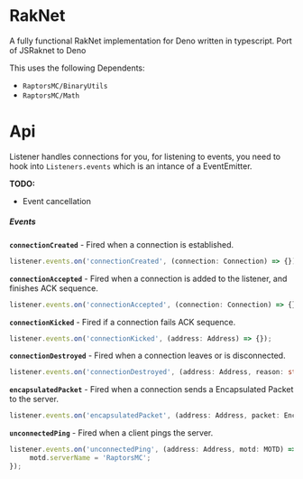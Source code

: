# RakNet
A fully functional RakNet implementation for Deno written in typescript.
Port of JSRaknet to Deno

This uses the following Dependents:
- `RaptorsMC/BinaryUtils`
- `RaptorsMC/Math`

# Api
Listener handles connections for you, for listening to events, you need to hook into `Listeners.events` which is an intance of a EventEmitter.

**TODO:**
- Event cancellation

##### Events
**`connectionCreated`** - Fired when a connection is established.
```ts
listener.events.on('connectionCreated', (connection: Connection) => {});
```

**`connectionAccepted`** - Fired when a connection is added to the listener, and finishes ACK sequence.
```ts
listener.events.on('connectionAccepted', (connection: Connection) => {});
```

**`connectionKicked`** - Fired if a connection fails ACK sequence.
```ts
listener.events.on('connectionKicked', (address: Address) => {});
```

**`connectionDestroyed`** - Fired when a connection leaves or is disconnected.
```ts
listener.events.on('connectionDestroyed', (address: Address, reason: string) => {});
```

**`encapsulatedPacket`** - Fired when a connection sends a Encapsulated Packet to the server.
```ts
listener.events.on('encapsulatedPacket', (address: Address, packet: EncapsulatedPacket) => {});
```

**`unconnectedPing`** - Fired when a client pings the server.
```ts
listener.events.on('unconnectedPing', (address: Address, motd: MOTD) => {
     motd.serverName = 'RaptorsMC';
});
```